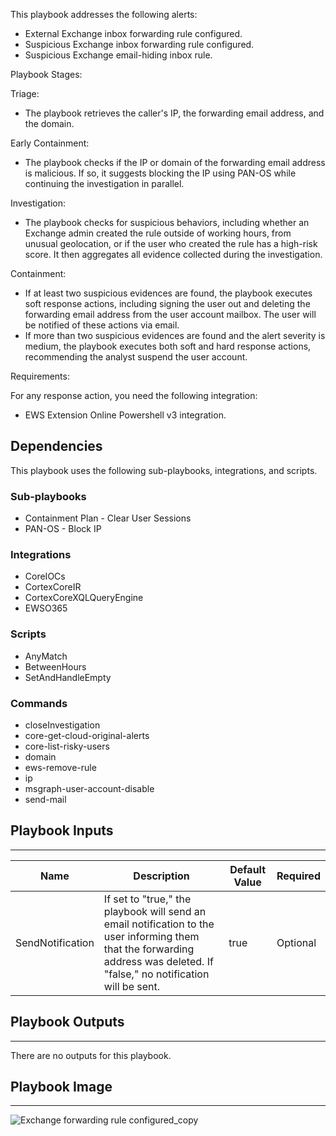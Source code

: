 This playbook addresses the following alerts:

- External Exchange inbox forwarding rule configured.
- Suspicious Exchange inbox forwarding rule configured.
- Suspicious Exchange email-hiding inbox rule.

Playbook Stages:
 
Triage: 

- The playbook retrieves the caller's IP, the forwarding email address, and the domain.

Early Containment:

- The playbook checks if the IP or domain of the forwarding email address is malicious. If so, it suggests blocking the IP using PAN-OS while continuing the investigation in parallel.

Investigation:

- The playbook checks for suspicious behaviors, including whether an Exchange admin created the rule outside of working hours, from unusual geolocation, or if the user who created the rule has a high-risk score. It then aggregates all evidence collected during the investigation.

Containment:

- If at least two suspicious evidences are found, the playbook executes soft response actions, including signing the user out and deleting the forwarding email address from the user account mailbox. The user will be notified of these actions via email.
- If more than two suspicious evidences are found and the alert severity is medium, the playbook executes both soft and hard response actions, recommending the analyst suspend the user account.

Requirements: 

For any response action, you need the following integration:
- EWS Extension Online Powershell v3 integration.

## Dependencies

This playbook uses the following sub-playbooks, integrations, and scripts.

### Sub-playbooks

* Containment Plan - Clear User Sessions
* PAN-OS - Block IP

### Integrations

* CoreIOCs
* CortexCoreIR
* CortexCoreXQLQueryEngine
* EWSO365

### Scripts

* AnyMatch
* BetweenHours
* SetAndHandleEmpty

### Commands

* closeInvestigation
* core-get-cloud-original-alerts
* core-list-risky-users
* domain
* ews-remove-rule
* ip
* msgraph-user-account-disable
* send-mail

## Playbook Inputs

---

| **Name** | **Description** | **Default Value** | **Required** |
| --- | --- | --- | --- |
| SendNotification | If set to "true," the playbook will send an email notification to the user informing them that the forwarding address was deleted. If "false," no notification will be sent. | true | Optional |

## Playbook Outputs

---
There are no outputs for this playbook.

## Playbook Image

---

![Exchange forwarding rule configured_copy](../doc_files/Exchange_forwarding_rule_configured_copy.png)
